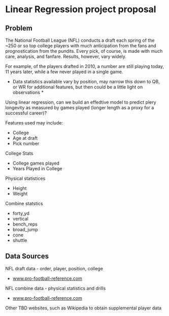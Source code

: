 # Linear Regression project proposal

## Problem
The National Football League (NFL) conducts a draft each spring of the ~250 or so top college players with much anticipation from the fans and prognostication from the pundits.  Every pick, of course, is made with much care, analysis, and fanfare. Results, however, vary widely. 

For example, of the players drafted in 2010, a number are still playing today, 11 years later, while a few never played in a single game. 
* Data statistics available vary by position, may narrow this down to QB, or WR for additional features, but then could be a little light on observations * 

Using linear regression, can we build an effedtive model to predict plery longevity as measured by games played (longer length as a proxy for a successful career)?


Features used may include:
- College
- Age at draft
- Pick number

College Stats
- College games played
- Years Played in College

Physical statistices
- Height
- Weight

Combine statstics
- forty_yd	
- vertical	
- bench_reps	
- broad_jump	
- cone	
- shuttle

## Data Sources

NFL draft data - order, player, position, college
- www.pro-football-reference.com

NFL combine data - physical statistics and drills
- www.pro-football-reference.com


Other TBD websites, such as Wikipedia to obtain supplemental player data
